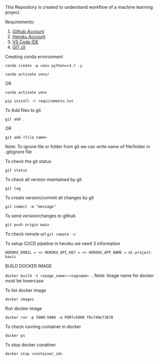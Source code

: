 This Repository is created to understand workflow of a machine learning project.

Requirements:

1.  [Github Account](https://github.com)
2.  [Heroku Account](https://id.heroku.com/login)
3.  [VS Code IDE](https://code.visualstudio.com/download)
4.  [GIT cli](https://git-scm.com/downloads)

Creating conda environment

`
conda create -p venv python==3.7 -y
`

`
conda activate venv/
`

OR

`
conda activate venv
`

`
pip install -r requirements.txt
`

To Add files to git

`
git add .
`

OR

`
git add <file_name>
`

Note: To ignore file or folder from git we can write name of file/folder in .gitignore file

To check the git status

`
git status
`

To check all version maintained by git

`
git log
`

To create version/commit all changes by git

`
git commit -m "message"
`

To send version/changes to github

`
git push origin main
`

To check remote url
`
git remote -v
`

To setup CI/CD pipeline in heroku we need 3 information

`
HEROKU_EMAIL = <>
HEROKU_API_KEY = <>
HEROKU_APP_NAME = ml-project-basic
`

BUILD DOCKER IMAGE

`
docker build -t <image_name>:<tagname> .
`
Note: Image name for docker must be lowercase

To list docker image

`
docker images
`

Run docker image

`
docker run -p 5000:5000 -e PORT=5000 f8c749e73678
`

To check running container in docker

`
docker ps
`

To stop docker conatiner

`
docker stop <container_id>
`

